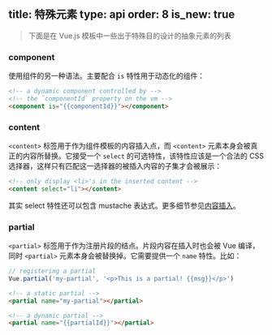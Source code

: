 title: 特殊元素
type: api
order: 8
is_new: true
---

> 下面是在 Vue.js 模板中一些出于特殊目的设计的抽象元素的列表

### component

使用组件的另一种语法。主要配合 `is` 特性用于动态化的组件：

``` html
<!-- a dynamic component controlled by -->
<!-- the `componentId` property on the vm -->
<component is="{{componentId}}"></component>
```

### content

`<content>` 标签用于作为组件模板的内容插入点，而 `<content>` 元素本身会被真正的内容所替换。它接受一个 `select` 的可选特性，该特性应该是一个合法的 CSS 选择器，这样只有匹配这一选择器的被插入内容的子集才会被展示：

``` html
<!-- only display <li>'s in the inserted content -->
<content select="li"></content>
```

其实 select 特性还可以包含 mustache 表达式。更多细节参见[内容插入](/guide/components.html#Content_Insertion)。

### partial

`<partial>` 标签用于作为注册片段的结点。片段内容在插入时也会被 Vue 编译，同时 `<partial>` 元素本身会被替换掉。它需要提供一个 `name` 特性。比如：

``` js
// registering a partial
Vue.partial('my-partial', '<p>This is a partial! {{msg}}</p>')
```

``` html
<!-- a static partial -->
<partial name="my-partial"></partial>

<!-- a dynamic partial -->
<partial name="{{partialId}}"></partial>
```
